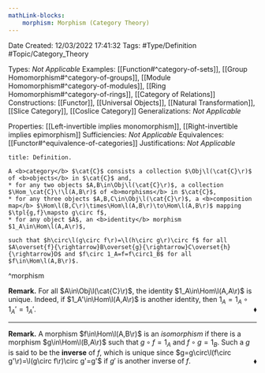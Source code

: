 ```yaml
---
mathLink-blocks:
    morphism: Morphism (Category Theory)
---
```


<div class="topSpace"></div>

Date Created: 12/03/2022 17:41:32
Tags: #Type/Definition #Topic/Category_Theory

Types: <i>Not Applicable</i>
Examples: [[Function#^category-of-sets]], [[Group Homomorphism#^category-of-groups]], [[Module Homomorphism#^category-of-modules]], [[Ring Homomorphism#^category-of-rings]], [[Category of Relations]]
Constructions: [[Functor]], [[Universal Objects]], [[Natural Transformation]], [[Slice Category]], [[Coslice Category]]
Generalizations: <i>Not Applicable</i>

Properties: [[Left-invertible implies monomorphism]], [[Right-invertible implies epimorphism]]
Sufficiencies: <i>Not Applicable</i>
Equivalences: [[Functor#^equivalence-of-categories]]
Justifications: <i>Not Applicable</i>

``` ad-Definition
title: Definition.

A <b>category</b> $\cat{C}$ consists a collection $\Obj\l(\cat{C}\r)$ of <b>objects</b> in $\cat{C}$ and, 
* for any two objects $A,B\in\Obj\l(\cat{C}\r)$, a collection $\Hom_\cat{C}\!\l(A,B\r)$ of <b>morphisms</b> in $\cat{C}$,
* for any three objects $A,B,C\in\Obj\l(\cat{C}\r)$, a <b>composition map</b> $\Hom\l(B,C\r)\times\Hom\l(A,B\r)\to\Hom\l(A,B\r)$ mapping $\tpl{g,f}\mapsto g\circ f$,
* for any object $A$, an <b>identity</b> morphism $1_A\in\Hom\l(A,A\r)$,

such that $h\circ\l(g\circ f\r)=\l(h\circ g\r)\circ f$ for all $A\overset{f}{\rightarrow}B\overset{g}{\rightarrow}C\overset{h}{\rightarrow}D$ and $f\circ 1_A=f=f\circ1_B$ for all $f\in\Hom\l(A,B\r)$.

```
^morphism

<b>Remark.</b> For all $A\in\Obj\l(\cat{C}\r)$, the identity $1_A\in\Hom\l(A,A\r)$ is unique. Indeed, if $1_A'\in\Hom\l(A,A\r)$ is another identity, then $1_A=1_A\circ1_A'=1_A'$.<span style="float:right;">$\blacklozenge$</span>

---

<b>Remark.</b> A morphism $f\in\Hom\l(A,B\r)$ is an <i>isomorphism</i> if there is a morphism $g\in\Hom\l(B,A\r)$ such that $g\circ f=1_A$ and $f\circ g=1_B$. Such a $g$ is said to be the <b>inverse</b> of $f$, which is unique since $g=g\circ\l(f\circ g'\r)=\l(g\circ f\r)\circ g'=g'$ if $g'$ is another inverse of $f$.<span style="float:right;">$\blacklozenge$</span>
